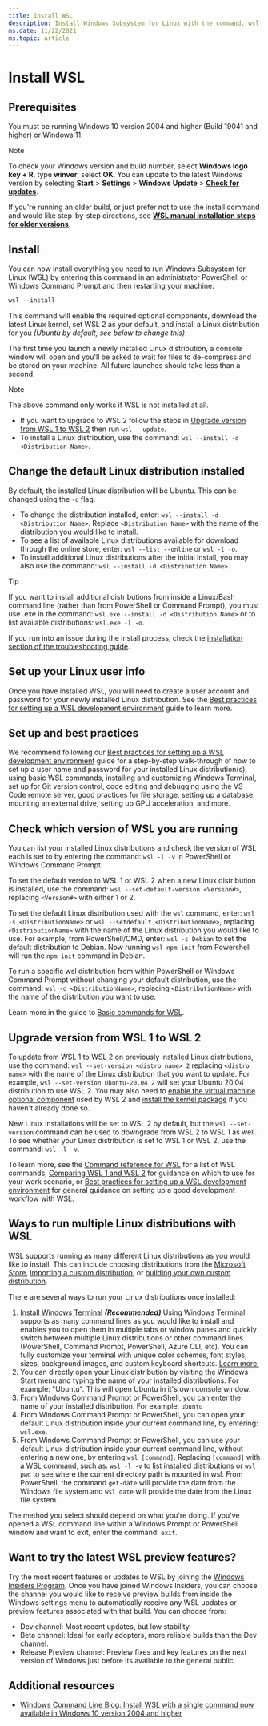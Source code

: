```yaml
---
title: Install WSL
description: Install Windows Subsystem for Linux with the command, wsl --install. Use a Bash terminal on your Windows machine run by your preferred Linux distribution - Ubuntu, Debian, SUSE, Kali, Fedora, Pengwin, Alpine, and more are available.
ms.date: 11/22/2021
ms.topic: article
---
```


# Install WSL

## Prerequisites

You must be running Windows 10 version 2004 and higher (Build 19041 and higher) or Windows 11.
  
> [!NOTE]
> To check your Windows version and build number, select **Windows logo key + R**, type **winver**, select **OK**. You can update to the latest Windows version by selecting **Start** > **Settings** > **Windows Update** > **[Check for updates](ms-settings:windowsupdate)**.

If you're running an older build, or just prefer not to use the install command and would like step-by-step directions, see **[WSL manual installation steps for older versions](./install-manual.md)**.

## Install

You can now install everything you need to run Windows Subsystem for Linux (WSL) by entering this command in an administrator PowerShell or Windows Command Prompt and then restarting your machine.

```powershell
wsl --install
```

This command will enable the required optional components, download the latest Linux kernel, set WSL 2 as your default, and install a Linux distribution for you *(Ubuntu by default, see below to change this)*.

The first time you launch a newly installed Linux distribution, a console window will open and you'll be asked to wait for files to de-compress and be stored on your machine. All future launches should take less than a second.

> [!NOTE]
> The above command only works if WSL is not installed at all. 
> * If you want to upgrade to WSL 2 follow the steps in [Upgrade version from WSL 1 to WSL 2](#upgrade-version-from-wsl-1-to-wsl-2) then run `wsl --update`.
> * To install a Linux distribution, use the command: `wsl --install -d <Distribution Name>`. 

## Change the default Linux distribution installed

By default, the installed Linux distribution will be Ubuntu. This can be changed using the `-d` flag.

- To change the distribution installed, enter: `wsl --install -d <Distribution Name>`. Replace `<Distribution Name>` with the name of the distribution you would like to install.
- To see a list of available Linux distributions available for download through the online store, enter: `wsl --list --online` or `wsl -l -o`.
- To install additional Linux distributions after the initial install, you may also use the command: `wsl --install -d <Distribution Name>`.

> [!TIP]
> If you want to install additional distributions from inside a Linux/Bash command line (rather than from PowerShell or Command Prompt), you must use .exe in the command: `wsl.exe --install -d <Distribution Name>` or to list available distributions: `wsl.exe -l -o`.

If you run into an issue during the install process, check the [installation section of the troubleshooting guide](./troubleshooting.md#installation-issues).

## Set up your Linux user info

Once you have installed WSL, you will need to create a user account and password for your newly installed Linux distribution. See the [Best practices for setting up a WSL development environment](./setup/environment.md#set-up-your-linux-username-and-password) guide to learn more.

## Set up and best practices

We recommend following our [Best practices for setting up a WSL development environment](./setup/environment.md) guide for a step-by-step walk-through of how to set up a user name and password for your installed Linux distribution(s), using basic WSL commands, installing and customizing Windows Terminal, set up for Git version control, code editing and debugging using the VS Code remote server, good practices for file storage, setting up a database, mounting an external drive, setting up GPU acceleration, and more.

## Check which version of WSL you are running

You can list your installed Linux distributions and check the version of WSL each is set to by entering the command: `wsl -l -v` in PowerShell or Windows Command Prompt.

To set the default version to WSL 1 or WSL 2 when a new Linux distribution is installed, use the command: `wsl --set-default-version <Version#>`, replacing `<Version#>` with either 1 or 2.

To set the default Linux distribution used with the `wsl` command, enter: `wsl -s <DistributionName>` or `wsl --setdefault <DistributionName>`, replacing `<DistributionName>` with the name of the Linux distribution you would like to use. For example, from PowerShell/CMD, enter: `wsl -s Debian` to set the default distribution to Debian. Now running `wsl npm init` from Powershell will run the `npm init` command in Debian.

To run a specific wsl distribution from within PowerShell or Windows Command Prompt without changing your default distribution, use the command: `wsl -d <DistributionName>`, replacing `<DistributionName>` with the name of the distribution you want to use.

Learn more in the guide to [Basic commands for WSL](./basic-commands.md).

## Upgrade version from WSL 1 to WSL 2

To update from WSL 1 to WSL 2 on previously installed Linux distributions, use the command: `wsl --set-version <distro name> 2` replacing `<distro name>` with the name of the Linux distribution that you want to update. For example, `wsl --set-version Ubuntu-20.04 2` will set your Ubuntu 20.04 distribution to use WSL 2. You may also need to [enable the virtual machine optional component](./install-manual.md#step-3---enable-virtual-machine-feature) used by WSL 2 and [install the kernel package](./install-manual.md#step-4---download-the-linux-kernel-update-package) if you haven't already done so.

New Linux installations will be set to WSL 2 by default, but the `wsl --set-version` command can be used to downgrade from WSL 2 to WSL 1 as well. To see whether your Linux distribution is set to WSL 1 or WSL 2, use the command: `wsl -l -v`.

To learn more, see the [Command reference for WSL](./basic-commands.md) for a list of WSL commands, [Comparing WSL 1 and WSL 2](./compare-versions.md) for guidance on which to use for your work scenario, or [Best practices for setting up a WSL development environment](./setup/environment.md) for general guidance on setting up a good development workflow with WSL.

## Ways to run multiple Linux distributions with WSL

WSL supports running as many different Linux distributions as you would like to install. This can include choosing distributions from the [Microsoft Store](https://aka.ms/wslstore), [importing a custom distribution](./use-custom-distro.md), or [building your own custom distribution](./build-custom-distro.md).

There are several ways to run your Linux distributions once installed:

1. [Install Windows Terminal](/windows/terminal/get-started) ***(Recommended)*** Using Windows Terminal supports as many command lines as you would like to install and enables you to open them in multiple tabs or window panes and quickly switch between multiple Linux distributions or other command lines (PowerShell, Command Prompt, PowerShell, Azure CLI, etc). You can fully customize your terminal with unique color schemes, font styles, sizes, background images, and custom keyboard shortcuts. [Learn more.](/windows/terminal)
2. You can directly open your Linux distribution by visiting the Windows Start menu and typing the name of your installed distributions. For example: "Ubuntu". This will open Ubuntu in it's own console window.
3. From Windows Command Prompt or PowerShell, you can enter the name of your installed distribution. For example: `ubuntu`
4. From Windows Command Prompt or PowerShell, you can open your default Linux distribution inside your current command line, by entering: `wsl.exe`.
5. From Windows Command Prompt or PowerShell, you can use your default Linux distribution inside your current command line, without entering a new one, by entering:`wsl [command]`. Replacing `[command]` with a WSL command, such as: `wsl -l -v` to list installed distributions or `wsl pwd` to see where the current directory path is mounted in wsl. From PowerShell, the command `get-date` will provide the date from the Windows file system and `wsl date` will provide the date from the Linux file system.

The method you select should depend on what you're doing. If you've opened a WSL command line within a Windows Prompt or PowerShell window and want to exit, enter the command: `exit`.

## Want to try the latest WSL preview features?

Try the most recent features or updates to WSL by joining the [Windows Insiders Program](https://insider.windows.com/getting-started). Once you have joined Windows Insiders, you can choose the channel you would like to receive preview builds from inside the Windows settings menu to automatically receive any WSL updates or preview features associated with that build. You can choose from:

- Dev channel: Most recent updates, but low stability.
- Beta channel: Ideal for early adopters, more reliable builds than the Dev channel.
- Release Preview channel: Preview fixes and key features on the next version of Windows just before its available to the general public.

## Additional resources

- [Windows Command Line Blog: Install WSL with a single command now available in Windows 10 version 2004 and higher](https://devblogs.microsoft.com/commandline/install-wsl-with-a-single-command-now-available-in-windows-10-version-2004-and-higher/)
